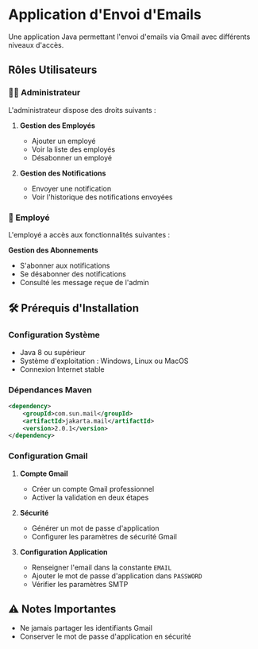 # Application d'Envoi d'Emails

Une application Java permettant l'envoi d'emails via Gmail avec différents niveaux d'accès.

## Rôles Utilisateurs

### 👨‍💼 Administrateur

L'administrateur dispose des droits suivants :

1. **Gestion des Employés**
   - Ajouter un employé
   - Voir la liste des employés
   - Désabonner un employé

2. **Gestion des Notifications**
   - Envoyer une notification
   - Voir l'historique des notifications envoyées

### 👤 Employé

L'employé a accès aux fonctionnalités suivantes :

**Gestion des Abonnements**
   - S'abonner aux notifications
   - Se désabonner des notifications
   - Consulté les message reçue de l'admin

## 🛠️ Prérequis d'Installation

### Configuration Système
- Java 8 ou supérieur
- Système d'exploitation : Windows, Linux ou MacOS
- Connexion Internet stable

### Dépendances Maven
```xml
<dependency>
    <groupId>com.sun.mail</groupId>
    <artifactId>jakarta.mail</artifactId>
    <version>2.0.1</version>
</dependency>
```

### Configuration Gmail
1. **Compte Gmail**
   - Créer un compte Gmail professionnel
   - Activer la validation en deux étapes

2. **Sécurité**
   - Générer un mot de passe d'application
   - Configurer les paramètres de sécurité Gmail

3. **Configuration Application**
   - Renseigner l'email dans la constante `EMAIL`
   - Ajouter le mot de passe d'application dans `PASSWORD`
   - Vérifier les paramètres SMTP

## ⚠️ Notes Importantes

- Ne jamais partager les identifiants Gmail
- Conserver le mot de passe d'application en sécurité
